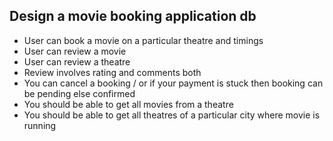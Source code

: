 ## Design a movie booking application db

- User can book a movie on a particular theatre and timings
- User can review a movie
- User can review a theatre
- Review involves rating and comments both
- You can cancel a booking / or if your payment is stuck then booking can be pending else confirmed
- You should be able to get all movies from a theatre
- You should be able to get all theatres of a particular city where movie is running
